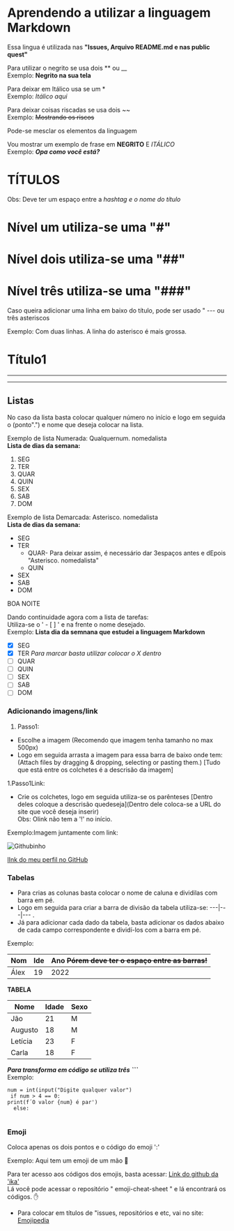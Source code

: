 # Aprendendo a utilizar a linguagem **Markdown**
Essa lingua é utilizada nas **"Issues, Arquivo README.md e nas public quest"**  

Para utilizar o negrito se usa dois **  ou __     
Exemplo: **Negrito na sua tela**  

Para deixar em Itálico usa se um *    
Exemplo: *Itálico aqui*

Para deixar coisas riscadas se usa dois ~~      
Exemplo: ~~Mostrando os riscos~~


Pode-se mesclar os elementos da linguagem     

Vou mostrar um exemplo de frase em **NEGRITO** E *ITÁLICO*          
Exemplo: __*Opa como você está?*__

# TÍTULOS 
Obs: Deve ter um espaço entre a *hashtag e o nome do título*


# Nível um utiliza-se uma "#"  
# Nível dois utiliza-se uma "##"    
# Nível três utiliza-se uma "###"  

Caso queira adicionar uma linha em baixo do título, pode ser usado " --- ou três asteriscos

Exemplo: Com duas linhas. A linha do asterisco é mais grossa.

# Título1
***
---   

## Listas  

No caso da lista basta colocar qualquer número no início e logo em seguida o (ponto".") e nome que deseja colocar na lista. 

Exemplo de lista Numerada: Qualquernum. nomedalista    
**Lista de dias da semana:**  

1. SEG
9. TER
9. QUAR
9. QUIN
9. SEX
9. SAB
9. DOM  

Exemplo de lista Demarcada: Asterisco. nomedalista    
**Lista de dias da semana:**

* SEG
* TER
   * QUAR- Para deixar assim, é necessário dar 3espaços antes e dEpois "Asterisco. nomedalista"
   * QUIN
* SEX
* SAB
* DOM

BOA NOITE

Dando continuidade agora com a lista de tarefas:   
Utiliza-se o  ' - [ ] ' e na frente o nome desejado.    
Exemplo: **Lista dia da semnana que estudei a linguagem Markdown**  
 - [x] SEG  
 - [X] TER *Para marcar basta utilizar colocar o X dentro*
 - [ ] QUAR
 - [ ] QUIN
 - [ ] SEX
 - [ ] SAB
 - [ ] DOM
 
 ### Adicionando imagens/link
 1. Passo1:
 * Escolhe a imagem (Recomendo que imagem tenha tamanho no max 500px)   
 * Logo em seguida arrasta a imagem para essa barra de baixo onde tem:   
   (Attach files by dragging & dropping, selecting or pasting them.)
      [Tudo que está entre os colchetes é a descrisão da imagem]  
      
 1.Passo1Link:
  * Crie os colchetes, logo em seguida utiliza-se os parênteses [Dentro deles coloque a descrisão quedeseja](Dentro dele coloca-se a URL do site que você deseja inserir)    
  Obs: Olink não tem a '!' no início.
  
 Exemplo:Imagem juntamente com link:    
 
 ![Githubinho](https://user-images.githubusercontent.com/119551499/207293107-028ea52e-0a35-42ff-ab85-2b8e695497eb.png) 
 
 [lInk do meu perfil no GitHub](https://github.com/AlexPRGG)
 
 ### Tabelas  
 * Para crias as colunas basta colocar o nome de caluna e dividilas com barra em pé. 
 *  Logo em seguida para criar a barra de divisão da tabela utiliza-se: ---|---|--- .
 *  Já para adicionar cada dado da tabela, basta adicionar os dados abaixo de cada campo correspondente e dividí-los com a barra em pé.   
 
  Exemplo:     
   
 Nom|Ide|Ano                                 ~~Pórem deve ter o espaço entre as barras!~~    
              ---|---|---   
              Álex | 19 | 2022        
         
 **TABELA**
 
 Nome | Idade | Sexo
 --- | --- | ---
 Jão | 21 | M
Augusto | 18 | M 
Letícia | 23 | F
Carla | 18 | F
 
 ***Para transforma em código se utiliza três ```***     
 Exemplo:
 
 ```
 num = int(input("Digite qualquer valor")   
  if num > 4 == 0:
 print(f´O valor {num} é par')
   else:
   
  ````
 ### Emoji
 
 Coloca apenas os dois pontos e o código do emoji ':'   
 
 Exemplo: Aqui tem um emoji de um mão :vulcan_salute:  
 
 Para ter acesso aos códigos dos emojis, basta acessar: [Link do github da 'ika'](https://github.com/ikatyang)  
 Lá você pode acessar o repositório " emoji-cheat-sheet "  e lá encontrará os códigos. :hand:
 
 * Para colocar em títulos de "issues, repositórios e etc, vai no site: [Emojipedia](https://emojipedia.org/)
 
 
 
 
 
 
 
 
